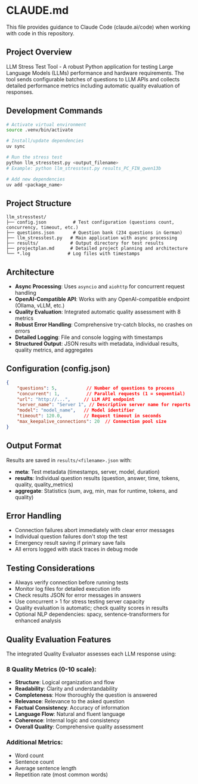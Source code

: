 # CLAUDE.md

This file provides guidance to Claude Code (claude.ai/code) when working with code in this repository.

## Project Overview

LLM Stress Test Tool - A robust Python application for testing Large Language Models (LLMs) performance and hardware requirements. The tool sends configurable batches of questions to LLM APIs and collects detailed performance metrics including automatic quality evaluation of responses.

## Development Commands

```bash
# Activate virtual environment
source .venv/bin/activate

# Install/update dependencies
uv sync

# Run the stress test
python llm_stresstest.py <output_filename>
# Example: python llm_stresstest.py results_PC_FIN_qwen13b

# Add new dependencies
uv add <package_name>
```

## Project Structure

```
llm_stresstest/
├── config.json          # Test configuration (questions count, concurrency, timeout, etc.)
├── questions.json       # Question bank (234 questions in German)
├── llm_stresstest.py   # Main application with async processing
├── results/            # Output directory for test results
├── projectplan.md      # Detailed project planning and architecture
└── *.log              # Log files with timestamps
```

## Architecture

- **Async Processing**: Uses `asyncio` and `aiohttp` for concurrent request handling
- **OpenAI-Compatible API**: Works with any OpenAI-compatible endpoint (Ollama, vLLM, etc.)
- **Quality Evaluation**: Integrated automatic quality assessment with 8 metrics
- **Robust Error Handling**: Comprehensive try-catch blocks, no crashes on errors
- **Detailed Logging**: File and console logging with timestamps
- **Structured Output**: JSON results with metadata, individual results, quality metrics, and aggregates

## Configuration (config.json)

```json
{
    "questions": 5,           // Number of questions to process
    "concurrent": 1,          // Parallel requests (1 = sequential)
    "url": "http://...",     // LLM API endpoint
    "server_name": "Server 1", // Descriptive server name for reports
    "model": "model_name",   // Model identifier
    "timeout": 120.0,        // Request timeout in seconds
    "max_keepalive_connections": 20  // Connection pool size
}
```

## Output Format

Results are saved in `results/<filename>.json` with:
- **meta**: Test metadata (timestamps, server, model, duration)
- **results**: Individual question results (question, answer, time, tokens, quality, quality_metrics)
- **aggregate**: Statistics (sum, avg, min, max for runtime, tokens, and quality)

## Error Handling

- Connection failures abort immediately with clear error messages
- Individual question failures don't stop the test
- Emergency result saving if primary save fails
- All errors logged with stack traces in debug mode

## Testing Considerations

- Always verify connection before running tests
- Monitor log files for detailed execution info
- Check results JSON for error messages in answers
- Use concurrent > 1 for stress testing server capacity
- Quality evaluation is automatic; check quality scores in results
- Optional NLP dependencies: spacy, sentence-transformers for enhanced analysis

## Quality Evaluation Features

The integrated Quality Evaluator assesses each LLM response using:

### 8 Quality Metrics (0-10 scale):
- **Structure**: Logical organization and flow
- **Readability**: Clarity and understandability
- **Completeness**: How thoroughly the question is answered
- **Relevance**: Relevance to the asked question
- **Factual Consistency**: Accuracy of information
- **Language Flow**: Natural and fluent language
- **Coherence**: Internal logic and consistency
- **Overall Quality**: Comprehensive quality assessment

### Additional Metrics:
- Word count
- Sentence count  
- Average sentence length
- Repetition rate (most common words)